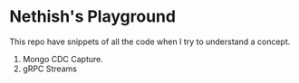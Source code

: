 # Nethish's Playground 

This repo have snippets of all the code when I try to understand a concept.

1. Mongo CDC Capture.
2. gRPC Streams
